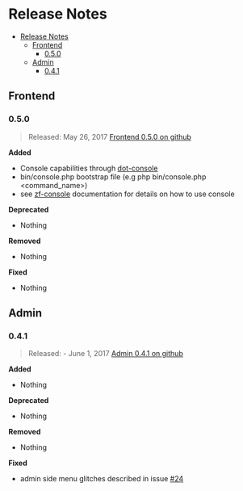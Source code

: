 # Release Notes

- [Release Notes](#release-notes)
    - [Frontend](#frontend)
        - [0.5.0](#050)
    - [Admin](#admin)
        - [0.4.1](#041)

## Frontend

### 0.5.0

> Released: May 26, 2017 [Frontend 0.5.0 on github](https://github.com/dotkernel/frontend/tree/0.5.0)

**Added**

- Console capabilities through [dot-console](https://github.com/dotkernel/dot-console)
- bin/console.php bootstrap file (e.g php bin/console.php <command_name>)
- see [zf-console](https://github.com/zfcampus/zf-console) documentation for details on how to use console

**Deprecated**

- Nothing

**Removed**

- Nothing

**Fixed**

- Nothing

## Admin

### 0.4.1

> Released: - June 1, 2017 [Admin 0.4.1 on github](https://github.com/dotkernel/admin/tree/0.4.1)

**Added**

- Nothing

**Deprecated**

- Nothing

**Removed**

- Nothing

**Fixed**

- admin side menu glitches described in issue [#24](https://github.com/dotkernel/admin/issues/24)
